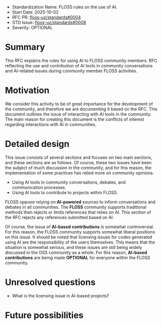 - Standardization Name: FLOSS rules on the use of AI.
- Start Date: 2025-10-02
- RFC PR: [floss-uz/standards#0004](https://github.com/floss-uz/standards/pull/4)
- STD Issue: [floss-uz/standards#0008](https://github.com/floss-uz/standards/issues/8)
- Severity: OPTIONAL

# Summary

[summary]: #summary

This RFC explains the rules for using AI to FLOSS community members. RFC reflecting the use and contribution of AI tools in community conversations and AI-related issues during community member FLOSS activities. 

# Motivation

[motivation]: #motivation

We consider this activity to be of great importance for the development of the community, and therefore we are documenting it based on the RFC. This document outlines the issue of interacting with AI tools in the community. The main reason for creating this document is the conflicts of interest regarding interactions with AI in communities. 


# Detailed design

[detailed-design]: #detailed-design

This issue consists of several sections and focuses on two main sections, and these sections are as follows. Of course, these two issues have been the subject of much discussion in the community, and for this reason, the implementation of some practices has relied more on community opinions.

- Using AI tools in community conversations, debates, and communication processes.
- Using AI tools to contribute to projects within FLOSS. 

FLOSS oppose relying on **AI-powered** sources to inform conversations and debates in all communities. The **FLOSS** community supports traditional methods then rejects or limits references that relies on AI. This section of the RFC rejects any references submitted based on AI. 

Of course, the issue of **AI-based contributions** is somewhat controversial. For this reason, the FLOSS community supports somewhat liberal positions on this issue. It should be noted that licensing issues for codes generated using AI are the responsibility of the users themselves. This means that the situation is somewhat serious, and these issues are still being widely discussed in the OSS community as a whole. For this reason, **AI-based contributions** are being made **OPTIONAL** for everyone within the FLOSS community.


# Unresolved questions

[unresolved-questions]: #unresolved-questions

- What is the licensing issue in AI-based projects?

# Future possibilities

[future-possibilities]: #future-possibilities